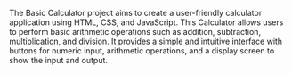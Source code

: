 The Basic Calculator project aims to create a user-friendly calculator application using HTML, CSS, and JavaScript. 
This Calculator allows users to perform basic arithmetic operations such as addition, subtraction, multiplication, and division. 
It provides a simple and intuitive interface with buttons for numeric input, arithmetic operations, and a display screen to show the input and output.
